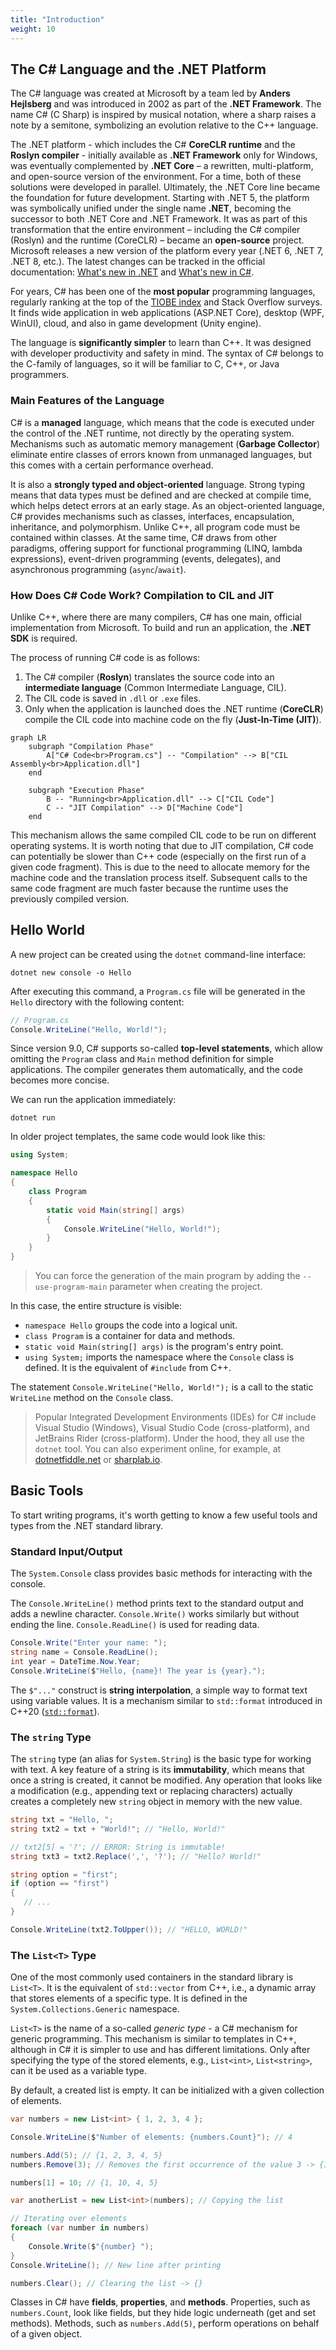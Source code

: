 ```yaml
---
title: "Introduction"
weight: 10
---
```

## The C# Language and the .NET Platform

The C# language was created at Microsoft by a team led by **Anders Hejlsberg** and was introduced in 2002 as part of the **.NET Framework**. The name C# (C Sharp) is inspired by musical notation, where a sharp raises a note by a semitone, symbolizing an evolution relative to the C++ language.

The .NET platform - which includes the C# **CoreCLR runtime** and the **Roslyn compiler** - initially available as **.NET Framework** only for Windows, was eventually complemented by **.NET Core** – a rewritten, multi-platform, and open-source version of the environment. For a time, both of these solutions were developed in parallel. Ultimately, the .NET Core line became the foundation for future development. Starting with .NET 5, the platform was symbolically unified under the single name **.NET**, becoming the successor to both .NET Core and .NET Framework. It was as part of this transformation that the entire environment – including the C# compiler (Roslyn) and the runtime (CoreCLR) – became an **open-source** project. Microsoft releases a new version of the platform every year (.NET 6, .NET 7, .NET 8, etc.). The latest changes can be tracked in the official documentation: [What's new in .NET](https://learn.microsoft.com/en-us/dotnet/core/whats-new/) and [What's new in C#](https://learn.microsoft.com/en-us/dotnet/csharp/whats-new/).

For years, C# has been one of the **most popular** programming languages, regularly ranking at the top of the [TIOBE index](https://www.tiobe.com/tiobe-index/csharp/) and Stack Overflow surveys. It finds wide application in web applications (ASP.NET Core), desktop (WPF, WinUI), cloud, and also in game development (Unity engine).

The language is **significantly simpler** to learn than C++. It was designed with developer productivity and safety in mind. The syntax of C# belongs to the C-family of languages, so it will be familiar to C, C++, or Java programmers.

### Main Features of the Language

C# is a **managed** language, which means that the code is executed under the control of the .NET runtime, not directly by the operating system. Mechanisms such as automatic memory management (**Garbage Collector**) eliminate entire classes of errors known from unmanaged languages, but this comes with a certain performance overhead.

It is also a **strongly typed and object-oriented** language. Strong typing means that data types must be defined and are checked at compile time, which helps detect errors at an early stage. As an object-oriented language, C# provides mechanisms such as classes, interfaces, encapsulation, inheritance, and polymorphism. Unlike C++, all program code must be contained within classes. At the same time, C# draws from other paradigms, offering support for functional programming (LINQ, lambda expressions), event-driven programming (events, delegates), and asynchronous programming (`async`/`await`).

### How Does C# Code Work? Compilation to CIL and JIT

Unlike C++, where there are many compilers, C# has one main, official implementation from Microsoft. To build and run an application, the **.NET SDK** is required.

The process of running C# code is as follows:
1.  The C# compiler (**Roslyn**) translates the source code into an **intermediate language** (Common Intermediate Language, CIL).
2.  The CIL code is saved in `.dll` or `.exe` files.
3.  Only when the application is launched does the .NET runtime (**CoreCLR**) compile the CIL code into machine code on the fly (**Just-In-Time (JIT)**).

```mermaid
graph LR
    subgraph "Compilation Phase"
        A["C# Code<br>Program.cs"] -- "Compilation" --> B["CIL Assembly<br>Application.dll"]
    end

    subgraph "Execution Phase"
        B -- "Running<br>Application.dll" --> C["CIL Code"]
        C -- "JIT Compilation" --> D["Machine Code"]
    end
```

This mechanism allows the same compiled CIL code to be run on different operating systems. It is worth noting that due to JIT compilation, C# code can potentially be slower than C++ code (especially on the first run of a given code fragment). This is due to the need to allocate memory for the machine code and the translation process itself. Subsequent calls to the same code fragment are much faster because the runtime uses the previously compiled version.

## Hello World

A new project can be created using the `dotnet` command-line interface:

```shell
dotnet new console -o Hello
```

After executing this command, a `Program.cs` file will be generated in the `Hello` directory with the following content:

```csharp
// Program.cs
Console.WriteLine("Hello, World!");
```

Since version 9.0, C# supports so-called **top-level statements**, which allow omitting the `Program` class and `Main` method definition for simple applications. The compiler generates them automatically, and the code becomes more concise.

We can run the application immediately:

```shell
dotnet run
```

In older project templates, the same code would look like this:

```csharp
using System;

namespace Hello
{
    class Program
    {
        static void Main(string[] args)
        {
            Console.WriteLine("Hello, World!");
        }
    }
}
```

> You can force the generation of the main program by adding the `--use-program-main` parameter when creating the project.

In this case, the entire structure is visible:
- `namespace Hello` groups the code into a logical unit.
- `class Program` is a container for data and methods.
- `static void Main(string[] args)` is the program's entry point.
- `using System;` imports the namespace where the `Console` class is defined. It is the equivalent of `#include` from C++.

The statement `Console.WriteLine("Hello, World!");` is a call to the static `WriteLine` method on the `Console` class.

> Popular Integrated Development Environments (IDEs) for C# include Visual Studio (Windows), Visual Studio Code (cross-platform), and JetBrains Rider (cross-platform). Under the hood, they all use the `dotnet` tool. You can also experiment online, for example, at [dotnetfiddle.net](https://dotnetfiddle.net/) or [sharplab.io](https://sharplab.io/).

## Basic Tools

To start writing programs, it's worth getting to know a few useful tools and types from the .NET standard library.

### Standard Input/Output

The `System.Console` class provides basic methods for interacting with the console.

The `Console.WriteLine()` method prints text to the standard output and adds a newline character. `Console.Write()` works similarly but without ending the line. `Console.ReadLine()` is used for reading data.

```csharp
Console.Write("Enter your name: ");
string name = Console.ReadLine();
int year = DateTime.Now.Year;
Console.WriteLine($"Hello, {name}! The year is {year}.");
```

The `$"..."` construct is **string interpolation**, a simple way to format text using variable values. It is a mechanism similar to `std::format` introduced in C++20 ([`std::format`](https://en.cppreference.com/w/cpp/utility/format/format)).

### The `string` Type

The `string` type (an alias for `System.String`) is the basic type for working with text. A key feature of a string is its **immutability**, which means that once a string is created, it cannot be modified. Any operation that looks like a modification (e.g., appending text or replacing characters) actually creates a completely new `string` object in memory with the new value.

```csharp
string txt = "Hello, ";
string txt2 = txt + "World!"; // "Hello, World!"

// txt2[5] = '?'; // ERROR: String is immutable!
string txt3 = txt2.Replace(',', '?'); // "Hello? World!"

string option = "first";
if (option == "first")
{
   // ...
}

Console.WriteLine(txt2.ToUpper()); // "HELLO, WORLD!"
```

### The `List<T>` Type

One of the most commonly used containers in the standard library is `List<T>`. It is the equivalent of `std::vector` from C++, i.e., a dynamic array that stores elements of a specific type. It is defined in the `System.Collections.Generic` namespace.

`List<T>` is the name of a so-called _generic type_ - a C# mechanism for generic programming. This mechanism is similar to templates in C++, although in C# it is simpler to use and has different limitations. Only after specifying the type of the stored elements, e.g., `List<int>`, `List<string>`, can it be used as a variable type.

By default, a created list is empty. It can be initialized with a given collection of elements.

```csharp
var numbers = new List<int> { 1, 2, 3, 4 };

Console.WriteLine($"Number of elements: {numbers.Count}"); // 4

numbers.Add(5); // {1, 2, 3, 4, 5}
numbers.Remove(3); // Removes the first occurrence of the value 3 -> {1, 2, 4, 5}

numbers[1] = 10; // {1, 10, 4, 5}

var anotherList = new List<int>(numbers); // Copying the list

// Iterating over elements
foreach (var number in numbers)
{
    Console.Write($"{number} ");
}
Console.WriteLine(); // New line after printing

numbers.Clear(); // Clearing the list -> {}
```

Classes in C# have **fields**, **properties**, and **methods**. Properties, such as `numbers.Count`, look like fields, but they hide logic underneath (get and set methods). Methods, such as `numbers.Add(5)`, perform operations on behalf of a given object.